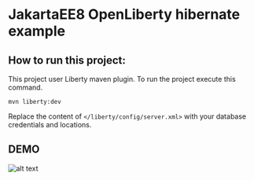 # JakartaEE8 OpenLiberty hibernate example

## How to run this project: 
This project user Liberty maven plugin. To run the project execute this command.
```$xslt
mvn liberty:dev
```

Replace the content of `</liberty/config/server.xml>`  with your database credentials and locations.

## DEMO

![alt text](https://github.com/h-hub/jakartaee8-openliberty-hibernate/blob/master/openliberty_hibernate_example.gif?raw=true)
